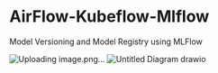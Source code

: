 # AirFlow-Kubeflow-Mlflow

Model Versioning and Model Registry using MLFlow


![Uploading image.png…]()
![Untitled Diagram drawio](https://github.com/user-attachments/assets/380f0695-a4d6-45ff-9841-6bc739b99d99)
